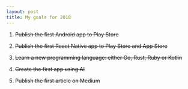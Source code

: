```yaml
---
layout: post
title: My goals for 2018
---
```


1. ~~Publish the first Android app to Play Store~~

2. ~~Publish the first React Native app to Play Store and App Store~~

3. ~~Learn a new programming language: either Go, Rust, Ruby or Kotlin~~

4. ~~Create the first app using AI~~

5. ~~Publish the first article on Medium~~

